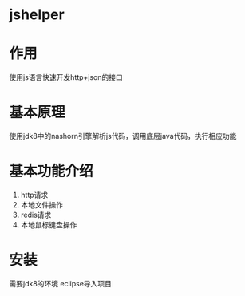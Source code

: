 # jshelper
# 作用
使用js语言快速开发http+json的接口
# 基本原理
使用jdk8中的nashorn引擎解析js代码，调用底层java代码，执行相应功能
# 基本功能介绍
1. http请求
2. 本地文件操作
3. redis请求
4. 本地鼠标键盘操作

# 安装
需要jdk8的环境
eclipse导入项目

